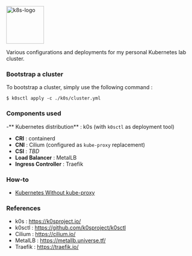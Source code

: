 <p><img src="https://upload.wikimedia.org/wikipedia/commons/thumb/6/67/Kubernetes_logo.svg/2560px-Kubernetes_logo.svg.png" alt="k8s-logo" title="k8s" align="top" height=100 /></p>

Various configurations and deployments for my personal Kubernetes lab cluster.

### Bootstrap a cluster

To bootstrap a cluster, simply use the following command :

```shell
$ k0sctl apply -c ./k0s/cluster.yml
```

### Components used

-** Kubernetes distribution** : k0s (with `k0sctl` as deployment tool)
- **CRI** : containerd
- **CNI** : Cilium (configured as `kube-proxy` replacement)
- **CSI** : *TBD*
- **Load Balancer** : MetalLB
- **Ingress Controller** : Traefik

### How-to

* [Kubernetes Without kube-proxy](https://docs.cilium.io/en/v1.10/gettingstarted/kubeproxy-free/)

### References

- k0s : https://k0sproject.io/
- k0sctl : https://github.com/k0sproject/k0sctl
- Cilium : https://cilium.io/
- MetalLB : https://metallb.universe.tf/
- Traefik : https://traefik.io/
